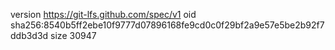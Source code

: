 version https://git-lfs.github.com/spec/v1
oid sha256:8540b5ff2ebe10f9777d07896168fe9cd0c0f29bf2a9e57e5be2b92f7ddb3d3d
size 30947
